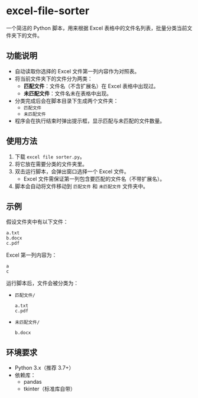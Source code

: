 # excel-file-sorter

一个简洁的 Python 脚本，用来根据 Excel 表格中的文件名列表，批量分类当前文件夹下的文件。  

## 功能说明
- 自动读取你选择的 Excel 文件第一列内容作为对照表。  
- 将当前文件夹下的文件分为两类：  
  - **匹配文件**：文件名（不含扩展名）在 Excel 表格中出现过。  
  - **未匹配文件**：文件名未在表格中出现。  
- 分类完成后会在脚本目录下生成两个文件夹：  
  - `匹配文件`  
  - `未匹配文件`  
- 程序会在执行结束时弹出提示框，显示匹配与未匹配的文件数量。  

## 使用方法
1. 下载 `excel file sorter.py`。  
2. 将它放在需要分类的文件夹里。  
3. 双击运行脚本，会弹出窗口选择一个 Excel 文件。  
   - Excel 文件需保证第一列包含要匹配的文件名（不带扩展名）。  
4. 脚本会自动将文件移动到 `匹配文件` 和 `未匹配文件` 文件夹中。  

## 示例
假设文件夹中有以下文件：  
```
a.txt
b.docx
c.pdf
```

Excel 第一列内容为：  
```
a
c
```

运行脚本后，文件会被分类为：  
- `匹配文件/`  
  ```
  a.txt
  c.pdf
  ```  
- `未匹配文件/`  
  ```
  b.docx
  ```  

## 环境要求
- Python 3.x（推荐 3.7+）  
- 依赖库：  
  - pandas  
  - tkinter（标准库自带）  
